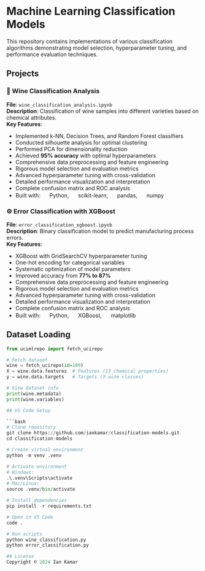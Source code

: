 # Machine Learning Classification Models

This repository contains implementations of various classification algorithms demonstrating model selection, hyperparameter tuning, and performance evaluation techniques.

## Projects

### 🍷 Wine Classification Analysis  
**File**: `wine_classification_analysis.ipynb`  
**Description**: Classification of wine samples into different varieties based on chemical attributes.  
**Key Features**:
- Implemented k-NN, Decision Trees, and Random Forest classifiers
- Conducted silhouette analysis for optimal clustering
- Performed PCA for dimensionality reduction
- Achieved **95% accuracy** with optimal hyperparameters
- Comprehensive data preprocessing and feature engineering
- Rigorous model selection and evaluation metrics
- Advanced hyperparameter tuning with cross-validation
- Detailed performance visualization and interpretation
- Complete confusion matrix and ROC analysis
- Built with: <img src="https://img.icons8.com/color/24/000000/python.png" width="16"/> Python, <img src="https://img.icons8.com/color/24/000000/scikit-learn.png" width="16"/> scikit-learn, <img src="https://img.icons8.com/color/24/000000/pandas.png" width="16"/> pandas, <img src="https://img.icons8.com/color/24/000000/numpy.png" width="16"/> numpy

### ⚙️ Error Classification with XGBoost  
**File**: `error_classification_xgboost.ipynb`  
**Description**: Binary classification model to predict manufacturing process errors.  
**Key Features**:
- XGBoost with GridSearchCV hyperparameter tuning
- One-hot encoding for categorical variables
- Systematic optimization of model parameters
- Improved accuracy from **77% to 87%**
- Comprehensive data preprocessing and feature engineering
- Rigorous model selection and evaluation metrics
- Advanced hyperparameter tuning with cross-validation
- Detailed performance visualization and interpretation
- Complete confusion matrix and ROC analysis
- Built with: <img src="https://img.icons8.com/color/24/000000/python.png" width="16"/> Python, <img src="https://img.icons8.com/color/24/000000/xgboost.png" width="16"/> XGBoost, <img src="https://img.icons8.com/color/24/000000/matplotlib.png" width="16"/> matplotlib

## Dataset Loading
```python
from ucimlrepo import fetch_ucirepo 

# Fetch dataset 
wine = fetch_ucirepo(id=109) 
X = wine.data.features  # Features (13 chemical properties)
y = wine.data.targets   # Targets (3 wine classes)

# View dataset info
print(wine.metadata)
print(wine.variables)

## VS Code Setup

```bash
# Clone repository
git clone https://github.com/iankamar/classification-models.git
cd classification-models

# Create virtual environment
python -m venv .venv

# Activate environment
# Windows:
.\.venv\Scripts\activate
# Mac/Linux:
source .venv/bin/activate

# Install dependencies
pip install -r requirements.txt

# Open in VS Code
code .

# Run scripts
python wine_classification.py
python error_classification.py

## License
Copyright © 2024 Ian Kamar